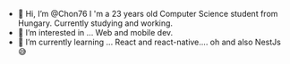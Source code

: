 - 👋 Hi, I’m @Chon76
I 'm a 23 years old Computer Science student from Hungary. Currently studying and working.
- 👀 I’m interested in ...
Web and mobile dev.
- 🌱 I’m currently learning ...
React and react-native.... oh and also NestJs 😅

<!---
Chon76/Chon76 is a ✨ special ✨ repository because its `README.md` (this file) appears on your GitHub profile.
You can click the Preview link to take a look at your changes.
--->
